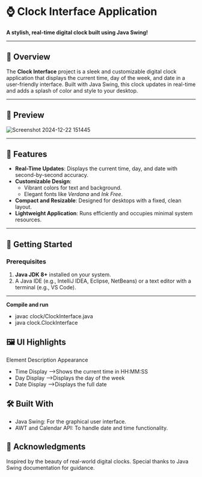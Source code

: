 # ⌚ Clock Interface Application  

**A stylish, real-time digital clock built using Java Swing!**  

---

## 🎯 Overview  

The **Clock Interface** project is a sleek and customizable digital clock application that displays the current time, day of the week, and date in a user-friendly interface. Built with Java Swing, this clock updates in real-time and adds a splash of color and style to your desktop.

---

## 📸 Preview  

![Screenshot 2024-12-22 151445](https://github.com/user-attachments/assets/52a1b9f6-789d-4b8d-bd8d-371d75336277)

---

## 🌟 Features  

- **Real-Time Updates**: Displays the current time, day, and date with second-by-second accuracy.
- **Customizable Design**:  
  - Vibrant colors for text and background.
  - Elegant fonts like *Verdana* and *Ink Free*.
- **Compact and Resizable**: Designed for desktops with a fixed, clean layout.
- **Lightweight Application**: Runs efficiently and occupies minimal system resources.

---

## 🚀 Getting Started  

### Prerequisites  

1. **Java JDK 8+** installed on your system.
2. A Java IDE (e.g., IntelliJ IDEA, Eclipse, NetBeans) or a text editor with a terminal (e.g., VS Code).

---
**Compile and run**
   - javac clock/ClockInterface.java
   - java clock.ClockInterface

## 🖼️ UI Highlights
Element	Description	Appearance
- Time Display -->Shows the current time in HH:MM:SS	
- Day Display	-->Displays the day of the week	
- Date Display -->Displays the full date	

## 🛠️ Built With
- Java Swing: For the graphical user interface.
- AWT and Calendar API: To handle date and time functionality.

## 🙌 Acknowledgments
Inspired by the beauty of real-world digital clocks.
Special thanks to Java Swing documentation for guidance.
